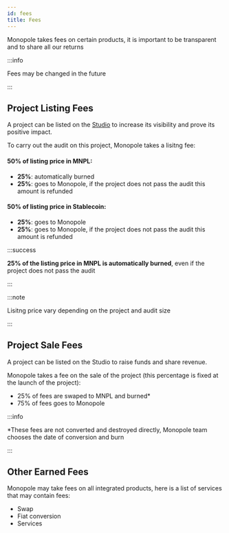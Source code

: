 ```yaml
---
id: fees
title: Fees
---
```


Monopole takes fees on certain products, it is important to be transparent and to share all our returns

:::info

Fees may be changed in the future

:::

## Project Listing Fees


A project can be listed on the [Studio](./studio) to increase its visibility and prove its positive impact.


To carry out the audit on this project, Monopole takes a lisitng fee:

#### 50% of listing price in MNPL:
- **25%**: automatically burned
- **25%**: goes to Monopole, if the project does not pass the audit this amount is refunded

#### 50% of listing price in Stablecoin:
- **25%**: goes to Monopole
- **25%**: goes to Monopole, if the project does not pass the audit this amount is refunded

:::success

**25% of the listing price in MNPL is automatically burned**, even if the project does not pass the audit

:::

:::note

Lisitng price vary depending on the project and audit size

:::

## Project Sale Fees

A project can be listed on the Studio to raise funds and share revenue.

Monopole takes a fee on the sale of the project (this percentage is fixed at the launch of the project):

- 25% of fees are swaped to MNPL and burned*
- 75% of fees goes to Monopole

:::info

*These fees are not converted and destroyed directly, Monopole team chooses the date of conversion and burn

:::

## Other Earned Fees

Monopole may take fees on all integrated products, here is a list of services that may contain fees:

- Swap
- Fiat conversion
- Services